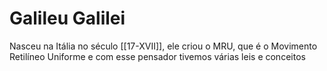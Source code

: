 # Galileu Galilei

Nasceu na Itália no século [[17-XVII]], ele criou o MRU, que é o Movimento Retilíneo Uniforme e com esse pensador tivemos várias leis e conceitos
